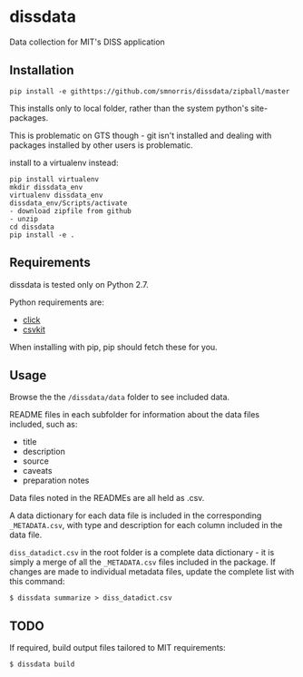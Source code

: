 # dissdata

Data collection for MIT's DISS application

## Installation
```
pip install -e githttps://github.com/smnorris/dissdata/zipball/master
```

This installs only to local folder, rather than the system python's site-packages.

This is problematic on GTS though - git isn't installed and dealing with packages installed by other users is problematic.

install to a virtualenv instead:

```
pip install virtualenv
mkdir dissdata_env
virtualenv dissdata_env
dissdata_env/Scripts/activate
- download zipfile from github
- unzip
cd dissdata
pip install -e .
```


## Requirements
dissdata is tested only on Python 2.7.  

Python requirements are:
- [click](http://click.pocoo.org/3/)
- [csvkit](http://csvkit.readthedocs.org/en/latest/index.html)  

When installing with pip, pip should fetch these for you.



## Usage
Browse the the `/dissdata/data` folder to see included data.  

README files in each subfolder for information about the data files included, such as:
- title
- description
- source
- caveats
- preparation notes  

Data files noted in the READMEs are all held as .csv.

A data dictionary for each data file is included in the corresponding `_METADATA.csv`, with type and description for each column included in the data file.  

`diss_datadict.csv` in the root folder is a complete data dictionary - it is simply a merge of all the `_METADATA.csv` files included in the package. If changes are made to individual metadata files, update the complete list with this command:  
```
$ dissdata summarize > diss_datadict.csv
```

## TODO
If required, build output files tailored to MIT requirements:
```
$ dissdata build
```


